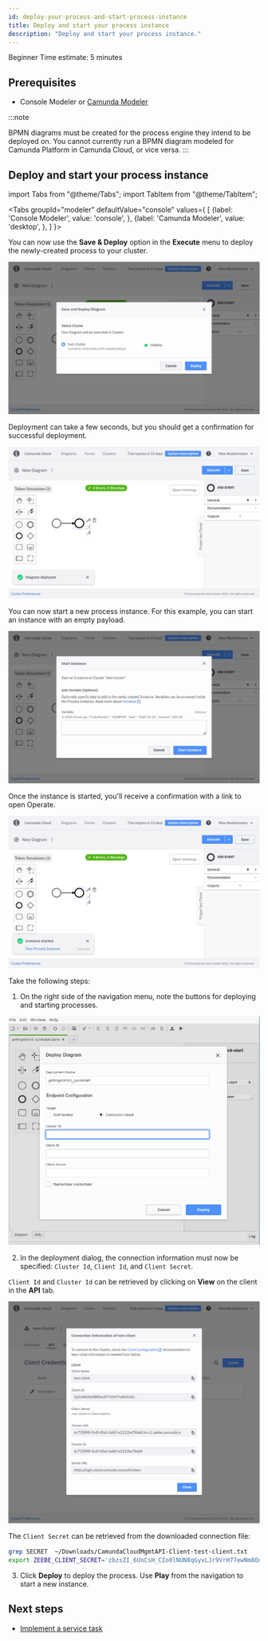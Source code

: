 ```yaml
---
id: deploy-your-process-and-start-process-instance
title: Deploy and start your process instance
description: "Deploy and start your process instance."
---
```

<span class="badge badge--beginner">Beginner</span>
<span class="badge badge--short">Time estimate: 5 minutes</span>

## Prerequisites

- Console Modeler or [Camunda Modeler](https://camunda.com/download/modeler/)

:::note

BPMN diagrams must be created for the process engine they intend to be deployed on. You cannot currently run a BPMN diagram modeled for Camunda Platform in Camunda Cloud, or vice versa.
:::

## Deploy and start your process instance

import Tabs from "@theme/Tabs";
import TabItem from "@theme/TabItem";

<Tabs groupId="modeler" defaultValue="console" values={
[
{label: 'Console Modeler', value: 'console', },
{label: 'Camunda Modeler', value: 'desktop', },
]
}>

<TabItem value='console'>

You can now use the **Save & Deploy** option in the **Execute** menu to deploy the newly-created process to your cluster.

![console-modeler-deploy](../../components/modeler/cloud-modeler/img/save-and-deploy.png)

Deployment can take a few seconds, but you should get a confirmation for successful deployment.

![console-modeler-deploy-successfull](../../components/modeler/cloud-modeler/img/save-and-deploy-successful.png)

You can now start a new process instance. For this example, you can start an instance with an empty payload.

![console-modeler-start-instance](../../components/modeler/cloud-modeler/img/start-process-instance-variables.png)

Once the instance is started, you'll receive a confirmation with a link to open Operate.

![console-modeler-start-instance-done](../../components/modeler/cloud-modeler/img/start-process-instance-done.png)

</TabItem>

<TabItem value='desktop'>

Take the following steps:

1. On the right side of the navigation menu, note the buttons for deploying and starting processes.

![zeebe-modeler-deploy](./img/zeebe-modeler-deploy.png)

2. In the deployment dialog, the connection information must now be specified: `Cluster Id`, `Client Id`, and `Client Secret`.

`Client Id` and `Cluster Id` can be retrieved by clicking on **View** on the client in the **API** tab.

![cluster-details-created-client-view](./img/cluster-details-created-client-view.png)

The `Client Secret` can be retrieved from the downloaded connection file:

```bash
grep SECRET  ~/Downloads/CamundaCloudMgmtAPI-Client-test-client.txt
export ZEEBE_CLIENT_SECRET='zbzsZI_6UnCsH_CIo0lNUN8qGyvLJr9VrH77ewNm8Oq3elvhPvV7g.QmJGydzOLo'
```

3. Click **Deploy** to deploy the process. Use **Play** from the navigation to start a new instance.

</TabItem>
</Tabs>

## Next steps

- [Implement a service task](implement-service-task.md)